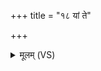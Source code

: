 +++
title = "१८ यां ते"

+++
<details><summary>मूलम् (VS)</summary>

यां ते॑ ब॒र्हिषि॒ यां श्म॑शा॒ने क्षेत्रे॑ कृ॒त्यां व॑ल॒गं वा॑ निच॒ख्नुः।  
अ॒ग्नौ वा॑ त्वा॒ गार्ह॑पत्येऽभिचे॒रुः पाकं॒ सन्तं॒ धीर॑तरा अना॒गस॑म् ॥
</details>